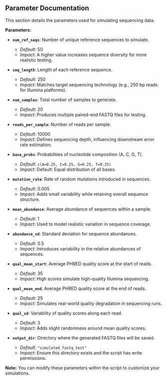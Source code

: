 ## Parameter Documentation

This section details the parameters used for simulating sequencing data.

**Parameters:**

*   **`num_ref_seqs`**: Number of unique reference sequences to simulate.
    *   *Default*: 50
    *   *Impact*: A higher value increases sequence diversity for more realistic testing.

*   **`seq_length`**: Length of each reference sequence.
    *   *Default*: 250
    *   *Impact*: Matches target sequencing technology (e.g., 250 bp reads for Illumina platforms).

*   **`num_samples`**: Total number of samples to generate.
    *   *Default*: 20
    *   *Impact*: Produces multiple paired-end FASTQ files for testing.

*   **`reads_per_sample`**: Number of reads per sample.
    *   *Default*: 10000
    *   *Impact*: Defines sequencing depth, influencing downstream error rate estimation.

*   **`base_probs`**: Probabilities of nucleotide composition (A, C, G, T).
    *   *Default*: `c(A=0.25, C=0.25, G=0.25, T=0.25)`
    *   *Impact*: Default: Equal distribution of all bases.

*   **`mutation_rate`**: Rate of random mutations introduced in sequences.
    *   *Default*: 0.005
    *   *Impact*: Adds small variability while retaining overall sequence structure.

*   **`mean_abundance`**: Average abundance of sequences within a sample.
    *   *Default*: 1
    *   *Impact*: Used to model realistic variation in sequence coverage.

*   **`abundance_sd`**: Standard deviation for sequence abundances.
    *   *Default*: 0.5
    *   *Impact*: Introduces variability in the relative abundances of sequences.

*   **`qual_mean_start`**: Average PHRED quality score at the start of reads.
    *   *Default*: 35
    *   *Impact*: High scores simulate high-quality Illumina sequencing.

*   **`qual_mean_end`**: Average PHRED quality score at the end of reads.
    *   *Default*: 25
    *   *Impact*: Simulates real-world quality degradation in sequencing runs.

*   **`qual_sd`**: Variability of quality scores along each read.
    *   *Default*: 3
    *   *Impact*: Adds slight randomness around mean quality scores.

*   **`output_dir`**: Directory where the generated FASTQ files will be saved.
    *   *Default*: `"simulated_fastq_test"`
    *   *Impact*: Ensure this directory exists and the script has write permissions.

**Note:** You can modify these parameters within the script to customize your simulations.